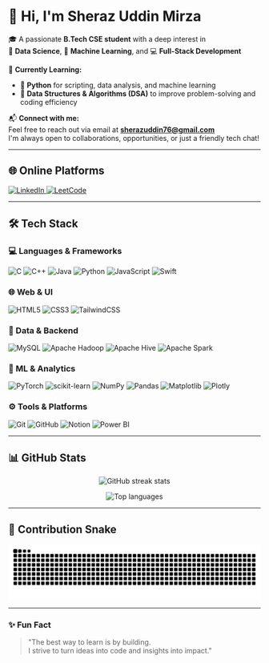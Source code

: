 # 👋 Hi, I'm **Sheraz Uddin Mirza**

🎓 A passionate **B.Tech CSE student** with a deep interest in  
🚀 **Data Science**, 🧠 **Machine Learning**, and 💻 **Full-Stack Development**

🌱 **Currently Learning:**  
- 📌 **Python** for scripting, data analysis, and machine learning  
- 📌 **Data Structures & Algorithms (DSA)** to improve problem-solving and coding efficiency  

📬 **Connect with me:**  
Feel free to reach out via email at **[sherazuddin76@gmail.com](mailto:sherazuddin76@gmail.com)**  
I'm always open to collaborations, opportunities, or just a friendly tech chat!

---

## 🌐 Online Platforms

<p align="left">
  <a href="https://www.linkedin.com/in/sheraz-uddin-mirza/" target="_blank">
    <img src="https://img.shields.io/badge/LinkedIn-%230077B5.svg?style=for-the-badge&logo=linkedin&logoColor=white" alt="LinkedIn" />
  </a>

  <a href="https://leetcode.com/u/sherazuddin76/" target="_blank">
    <img src="https://img.shields.io/badge/LeetCode-FFA116?style=for-the-badge&logo=leetcode&logoColor=black" alt="LeetCode" />
  </a>
</p>

---

## 🛠️ Tech Stack

### 💻 Languages & Frameworks  
![C](https://img.shields.io/badge/c-00599C?style=for-the-badge&logo=c&logoColor=white)
![C++](https://img.shields.io/badge/c++-00599C?style=for-the-badge&logo=c%2B%2B&logoColor=white)
![Java](https://img.shields.io/badge/java-ED8B00?style=for-the-badge&logo=openjdk&logoColor=white)
![Python](https://img.shields.io/badge/python-3670A0?style=for-the-badge&logo=python&logoColor=ffdd54)
![JavaScript](https://img.shields.io/badge/javascript-F7DF1E?style=for-the-badge&logo=javascript&logoColor=black)
![Swift](https://img.shields.io/badge/swift-F54A2A?style=for-the-badge&logo=swift&logoColor=white)

### 🌐 Web & UI  
![HTML5](https://img.shields.io/badge/html5-E34F26?style=for-the-badge&logo=html5&logoColor=white)
![CSS3](https://img.shields.io/badge/css3-1572B6?style=for-the-badge&logo=css3&logoColor=white)
![TailwindCSS](https://img.shields.io/badge/tailwindcss-38B2AC?style=for-the-badge&logo=tailwind-css&logoColor=white)

### 🔢 Data & Backend  
![MySQL](https://img.shields.io/badge/mysql-4479A1?style=for-the-badge&logo=mysql&logoColor=white)
![Apache Hadoop](https://img.shields.io/badge/Apache%20Hadoop-66CCFF?style=for-the-badge&logo=apachehadoop&logoColor=black)
![Apache Hive](https://img.shields.io/badge/Apache%20Hive-FDEE21?style=for-the-badge&logo=apachehive&logoColor=black)
![Apache Spark](https://img.shields.io/badge/Apache%20Spark-FDEE21?style=for-the-badge&logo=apachespark&logoColor=black)

### 🧠 ML & Analytics  
![PyTorch](https://img.shields.io/badge/PyTorch-EE4C2C?style=for-the-badge&logo=PyTorch&logoColor=white)
![scikit-learn](https://img.shields.io/badge/scikit--learn-F7931E?style=for-the-badge&logo=scikit-learn&logoColor=white)
![NumPy](https://img.shields.io/badge/numpy-013243?style=for-the-badge&logo=numpy&logoColor=white)
![Pandas](https://img.shields.io/badge/pandas-150458?style=for-the-badge&logo=pandas&logoColor=white)
![Matplotlib](https://img.shields.io/badge/Matplotlib-ffffff?style=for-the-badge&logo=Matplotlib&logoColor=black)
![Plotly](https://img.shields.io/badge/Plotly-3F4F75?style=for-the-badge&logo=plotly&logoColor=white)

### ⚙️ Tools & Platforms  
![Git](https://img.shields.io/badge/git-F05033?style=for-the-badge&logo=git&logoColor=white)
![GitHub](https://img.shields.io/badge/github-121011?style=for-the-badge&logo=github&logoColor=white)
![Notion](https://img.shields.io/badge/Notion-000000?style=for-the-badge&logo=notion&logoColor=white)
![Power BI](https://img.shields.io/badge/power_bi-F2C811?style=for-the-badge&logo=powerbi&logoColor=black)

---

## 📊 GitHub Stats

<p align="center">
  <img src="https://nirzak-streak-stats.vercel.app/?user=Sheraz-udd-in&theme=tokyonight&hide_border=false" alt="GitHub streak stats"/>
</p>

<p align="center">
  <img src="https://github-readme-stats.vercel.app/api/top-langs/?username=Sheraz-udd-in&layout=compact&theme=tokyonight&hide_border=true" alt="Top languages"/>
</p>

---

## 🐍 Contribution Snake

<p align="center">
  <img src="https://raw.githubusercontent.com/Sheraz-udd-in/Sheraz-udd-in/output/snake.svg" alt="Snake animation"/>
</p>

---

### ✨ Fun Fact  
> "The best way to learn is by building.  
> I strive to turn ideas into code and insights into impact."  
